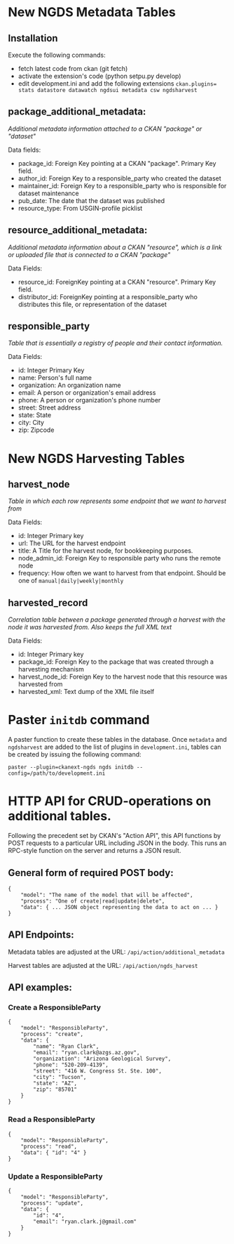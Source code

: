# New NGDS Metadata Tables

## Installation

Execute the following commands:
- fetch latest code from ckan (git fetch)
- activate the extension's code (python setpu.py develop)
- edit development.ini and add the following extensions
`ckan.plugins= stats datastore datawatch ngdsui metadata csw ngdsharvest`


## package_additional_metadata:

*Additional metadata information attached to a CKAN "package" or "dataset"*

Data fields:

- package_id: Foreign Key pointing at a CKAN "package". Primary Key field.
- author_id: Foreign Key to a responsible_party who created the dataset
- maintainer_id: Foreign Key to a responsible_party who is responsible for dataset maintenance
- pub_date: The date that the dataset was published
- resource_type: From USGIN-profile picklist

## resource_additional_metadata:

*Additional metadata information about a CKAN "resource", which is a link or uploaded file that is connected to a CKAN "package"*

Data Fields:

- resource_id: ForeignKey pointing at a CKAN "resource". Primary Key field.
- distributor_id: ForeignKey pointing at a responsible_party who distributes this file, or representation of the dataset

## responsible_party

*Table that is essentially a registry of people and their contact information.*

Data Fields:

- id: Integer Primary Key
- name: Person's full name
- organization: An organization name
- email: A person or organization's email address
- phone: A person or organization's phone number
- street: Street address
- state: State
- city: City
- zip: Zipcode

# New NGDS Harvesting Tables

## harvest_node

*Table in which each row represents some endpoint that we want to harvest from*

Data Fields:

- id: Integer Primary key
- url: The URL for the harvest endpoint
- title: A Title for the harvest node, for bookkeeping purposes.
- node_admin_id: Foreign Key to responsible party who runs the remote node
- frequency: How often we want to harvest from that endpoint. Should be one of `manual|daily|weekly|monthly`

## harvested_record

*Correlation table between a package generated through a harvest with the node it was harvested from. Also keeps the full XML text*

Data Fields:

- id: Integer Primary key
- package_id: Foreign Key to the package that was created through a harvesting mechanism
- harvest_node_id: Foreign Key to the harvest node that this resource was harvested from
- harvested_xml: Text dump of the XML file itself

# Paster `initdb` command

A paster function to create these tables in the database. Once `metadata` and `ngdsharvest` are added to the list of plugins in `development.ini`, tables can be created by issuing the following command:

    paster --plugin=ckanext-ngds ngds initdb --config=/path/to/development.ini

# HTTP API for CRUD-operations on additional tables.

Following the precedent set by CKAN's "Action API", this API functions by POST requests to a particular URL including JSON in the body. This runs an RPC-style function on the server and returns a JSON result.

## General form of required POST body:

    {
        "model": "The name of the model that will be affected",
        "process": "One of create|read|update|delete",
        "data": { ... JSON object representing the data to act on ... }
    }                   

## API Endpoints:
Metadata tables are adjusted at the URL: `/api/action/additional_metadata`

Harvest tables are adjusted at the URL: `/api/action/ngds_harvest`

## API examples:
### Create a ResponsibleParty

    {
        "model": "ResponsibleParty",
        "process": "create",
        "data": {
            "name": "Ryan Clark",
            "email": "ryan.clark@azgs.az.gov",
            "organization": "Arizona Geological Survey",
            "phone": "520-209-4139",
            "street": "416 W. Congress St. Ste. 100",
            "city": "Tucson",
            "state": "AZ",
            "zip": "85701"
        }
    }

### Read a ResponsibleParty

    {
        "model": "ResponsibleParty",
        "process": "read",
        "data": { "id": "4" }
    }

### Update a ResponsibleParty

    {
        "model": "ResponsibleParty",
        "process": "update",
        "data": {
            "id": "4",
            "email": "ryan.clark.j@gmail.com"
        }
    }
 
